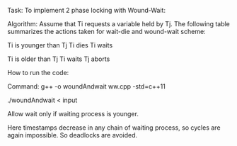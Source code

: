 Task: To implement 2 phase locking with Wound-Wait:

Algorithm:
Assume that Ti requests a variable held by Tj. The following table summarizes the actions taken for wait-die and wound-wait scheme:

Ti is younger than Tj       Ti dies          Ti waits

Ti is older than Tj         Ti waits         Tj aborts



How to run the code:

Command: g++ -o woundAndwait ww.cpp -std=c++11

./woundAndwait < input

Allow wait only if waiting process is younger. 

Here timestamps decrease in any chain of waiting process, so cycles are again impossible. So deadlocks are avoided.
